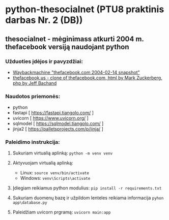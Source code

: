 # python-thesocialnet (PTU8 praktinis darbas Nr. 2 (DB))

## thesocialnet - mėginimass atkurti 2004 m. thefacebook versiją naudojant python

### Užduoties įdėjos ir pavyzdžiai:
- [Waybackmachine "thefacebook.com 2004-02-14 snapshot"](https://web.archive.org/web/20040212031928/http://www.thefacebook.com/)
- [thefacebook.us - clone of thefacebook.com, html by Mark Zuckerberg, php by Jeff Bachand](https://github.com/jbachand/thefacebook.us)

### Naudotos priemonės:
- python
- fastapi [ https://fastapi.tiangolo.com/ ]
- uvicorn [ https://www.uvicorn.org/ ]
- sqlmodel [ https://sqlmodel.tiangolo.com/ ]
- jinja2 [ https://palletsprojects.com/p/jinja/ ]

### Paleidimo instrukcija:
1. Sukuriam virtualią aplinką: ```python -m venv venv```
2. Aktyvuojam virtualią aplinką:
    - Linux: ```source venv/bin/activate```
    - Windows: ```venv\Scripts\activate```

3. Įdiegiam reikiamus python modulius: ```pip install -r requirements.txt```
4. Sukuriam duomenų bazę ir užpildom lenteles reikiama informacija ```pyhon app\database.py```
4. Paleidžiam uvicorn prgramą: ```uvicorn main:app```

